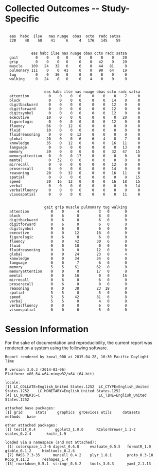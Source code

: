 # Collected Outcomes -- Study-Specific



<!--  Set the working directory to the repository's base directory; this assumes the report is nested inside of two directories.-->


<!-- Set the report-wide options, and point to the external code file. -->


<!-- Load the sources.  Suppress the output when loading sources. --> 


<!-- Load 'sourced' R files.  Suppress the output when loading packages. --> 


<!-- Load any Global functions and variables declared in the R file.  Suppress the output. --> 


<!-- Declare any global functions specific to a Rmd output.  Suppress the output. --> 


<!-- Load the datasets.   -->


<!-- Tweak the datasets.   -->


<!-- Frequency counts   -->

```

  eas  habc  ilse   nas nuage  obas  octo  radc satsa 
  220    48    68    41     6     4   176   145    59 
```

```
           
            eas habc ilse nas nuage obas octo radc satsa
  gait        0    0    0   0     0    0    0    0    20
  grip        0    0    0   0     0    0   42    0    20
  muscle    109   24   32   0     6    0   44   81     0
  pulmonary 111    0    0  41     0    0   90   64    19
  tug         0    0   36   0     0    0    0    0     0
  walking     0   24    0   0     0    4    0    0     0
```

```
                 
                  eas habc ilse nas nuage obas octo radc satsa
  attention         0    0    0   0     0    0    0    7     0
  block             0    0    0   0     0    0   14    0     0
  digitbackward     0    0    0   0     0    0   12    0     0
  digitforward      0    0    0   0     0    0   12    0     0
  digitsymbol       0    0    0   0     0    0   12    0     0
  executive        10    0    0   0     0    0    0   20     0
  figurelogic       0    0    0   0     0    0   12    0     0
  fluency          66    0   12   0     0    0    0    0     0
  fluid            10    0    0   0     0    0    0    0     0
  fluidreasoning    0    0    0  12     0    0    0    0     0
  global           20    0    0   6     6    4    8    7     0
  knowledge        35    0   12   0     0    0   16   11     0
  language          0    0    0   0     0    0    0   13     0
  memory           39    0    0   0     0    0   32   47    15
  memoryattention   0    0    0  17     0    0    0    0     0
  mental            0   32    0   0     0    0    0    0     0
  mirrecall         0    0    0   0     0    0   12    0     0
  proserecall       0    0    0   0     0    0   14    0     0
  reasoning        20    0   32   0     0    0   16   11     0
  spatial           0    0    0   0     0    0    0    0    15
  speed            20   16   12   0     0    0   16   18    15
  verbal            0    0    0   0     0    0    0    0    14
  verbalfluency     0    0    0   6     0    0    0    0     0
  visuospatial      0    0    0   0     0    0    0   11     0
```

```
                 
                  gait grip muscle pulmonary tug walking
  attention          0    0      4         3   0       0
  block              0    6      0         8   0       0
  digitbackward      0    6      0         6   0       0
  digitforward       0    6      0         6   0       0
  digitsymbol        0    6      0         6   0       0
  executive          0    0     12        18   0       0
  figurelogic        0    6      0         6   0       0
  fluency            0    0     42        30   6       0
  fluid              0    0     10         0   0       0
  fluidreasoning     0    0      0        12   0       0
  global             0    0     24        23   0       4
  knowledge          0    0     34        34   6       0
  language           0    0      7         6   0       0
  memory             5    5     61        62   0       0
  memoryattention    0    0      0        17   0       0
  mental             0    0     16         0   0      16
  mirrecall          0    6      0         6   0       0
  proserecall        0    6      0         8   0       0
  reasoning          0    0     38        23  18       0
  spatial            5    5      0         5   0       0
  speed              5    5     42        31   6       8
  verbal             5    5      0         4   0       0
  verbalfluency      0    0      0         6   0       0
  visuospatial       0    0      6         5   0       0
```





# Session Information
For the sake of documentation and reproducibility, the current report was rendered on a system using the following software.


```
Report rendered by koval_000 at 2015-04-28, 10:30 Pacific Daylight Time
```

```
R version 3.0.3 (2014-03-06)
Platform: x86_64-w64-mingw32/x64 (64-bit)

locale:
[1] LC_COLLATE=English_United States.1252  LC_CTYPE=English_United States.1252    LC_MONETARY=English_United States.1252
[4] LC_NUMERIC=C                           LC_TIME=English_United States.1252    

attached base packages:
[1] grid      stats     graphics  grDevices utils     datasets  methods   base     

other attached packages:
[1] testit_0.4         ggplot2_1.0.0      RColorBrewer_1.1-2 scales_0.2.4       knitr_1.9         

loaded via a namespace (and not attached):
 [1] colorspace_1.2-6 digest_0.6.8     evaluate_0.5.5   formatR_1.0      gtable_0.1.2     htmltools_0.2.6 
 [7] MASS_7.3-35      munsell_0.4.2    plyr_1.8.1       proto_0.3-10     Rcpp_0.11.2      reshape2_1.4    
[13] rmarkdown_0.5.1  stringr_0.6.2    tools_3.0.3      yaml_2.1.13     
```
